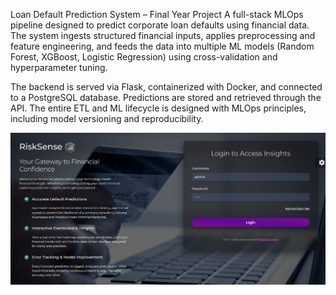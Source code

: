 Loan Default Prediction System – Final Year Project
A full-stack MLOps pipeline designed to predict corporate loan defaults using financial data. The system ingests structured financial inputs, applies preprocessing and feature engineering, and feeds the data into multiple ML models (Random Forest, XGBoost, Logistic Regression) using cross-validation and hyperparameter tuning.

The backend is served via Flask, containerized with Docker, and connected to a PostgreSQL database. Predictions are stored and retrieved through the API. The entire ETL and ML lifecycle is designed with MLOps principles, including model versioning and reproducibility.



![MLOps Pipeline Diagram](/Images/Screenshot%20(13).png)


